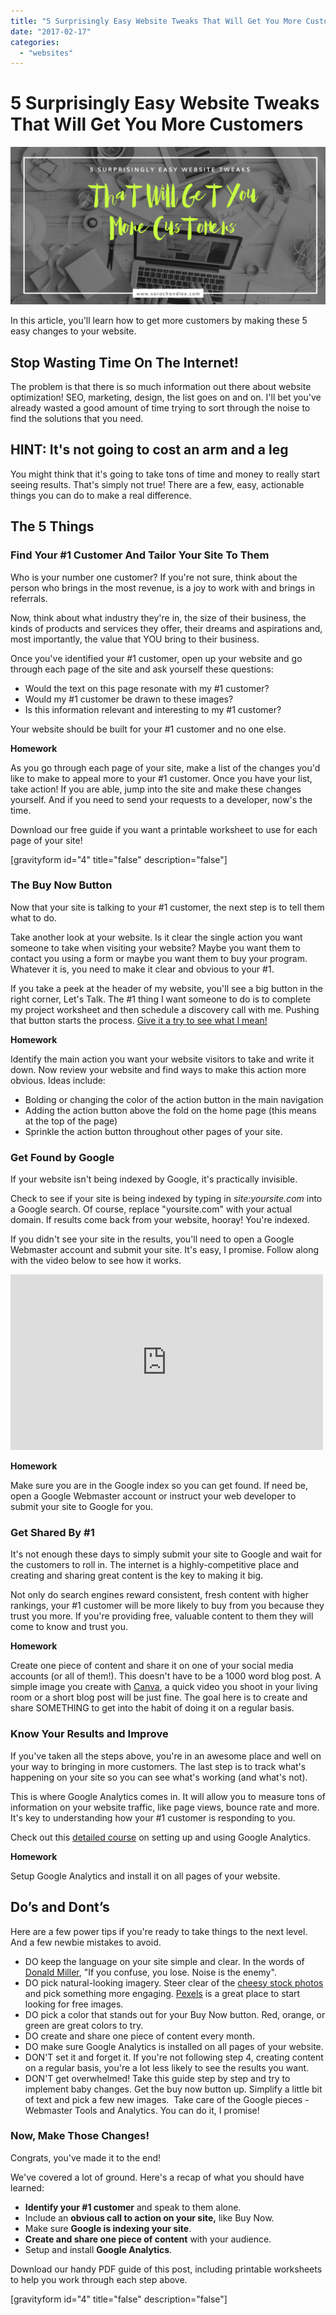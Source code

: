 ```yaml
---
title: "5 Surprisingly Easy Website Tweaks That Will Get You More Customers"
date: "2017-02-17"
categories: 
  - "websites"
---
```


# 5 Surprisingly Easy Website Tweaks That Will Get You More Customers

![](images/5-Things-Twitter.png)

In this article, you'll learn how to get more customers by making these 5 easy changes to your website.

## Stop Wasting Time On The Internet!

The problem is that there is so much information out there about website optimization! SEO, marketing, design, the list goes on and on. I'll bet you've already wasted a good amount of time trying to sort through the noise to find the solutions that you need.

## HINT: It's not going to cost an arm and a leg

You might think that it's going to take tons of time and money to really start seeing results. That's simply not true! There are a few, easy, actionable things you can do to make a real difference.

## The 5 Things

### Find Your #1 Customer And Tailor Your Site To Them

Who is your number one customer? If you're not sure, think about the person who brings in the most revenue, is a joy to work with and brings in referrals.

Now, think about what industry they're in, the size of their business, the kinds of products and services they offer, their dreams and aspirations and, most importantly, the value that YOU bring to their business.

Once you've identified your #1 customer, open up your website and go through each page of the site and ask yourself these questions:

- Would the text on this page resonate with my #1 customer?
- Would my #1 customer be drawn to these images?
- Is this information relevant and interesting to my #1 customer?

Your website should be built for your #1 customer and no one else.

**Homework**

As you go through each page of your site, make a list of the changes you'd like to make to appeal more to your #1 customer. Once you have your list, take action! If you are able, jump into the site and make these changes yourself. And if you need to send your requests to a developer, now's the time.

Download our free guide if you want a printable worksheet to use for each page of your site!

\[gravityform id="4" title="false" description="false"\]

### The Buy Now Button

Now that your site is talking to your #1 customer, the next step is to tell them what to do.

Take another look at your website. Is it clear the single action you want someone to take when visiting your website? Maybe you want them to contact you using a form or maybe you want them to buy your program. Whatever it is, you need to make it clear and obvious to your #1.

If you take a peek at the header of my website, you'll see a big button in the right corner, Let's Talk. The #1 thing I want someone to do is to complete my project worksheet and then schedule a discovery call with me. Pushing that button starts the process. [Give it a try to see what I mean!](https://www.sarachandlee.com/schedule-discovery-session/)

**Homework**

Identify the main action you want your website visitors to take and write it down. Now review your website and find ways to make this action more obvious. Ideas include:

- Bolding or changing the color of the action button in the main navigation
- Adding the action button above the fold on the home page (this means at the top of the page)
- Sprinkle the action button throughout other pages of your site.

### Get Found by Google

If your website isn't being indexed by Google, it's practically invisible.

Check to see if your site is being indexed by typing in _site:yoursite.com_ into a Google search. Of course, replace "yoursite.com" with your actual domain. If results come back from your website, hooray! You're indexed.

If you didn't see your site in the results, you'll need to open a Google Webmaster account and submit your site. It's easy, I promise. Follow along with the video below to see how it works.

<iframe src="https://www.youtube.com/embed/uNZJMZ0hi1Y?start=13&amp;feature=oembed" width="500" height="281" frameborder="0" allowfullscreen="allowfullscreen"></iframe>

**Homework**

Make sure you are in the Google index so you can get found. If need be, open a Google Webmaster account or instruct your web developer to submit your site to Google for you.

### Get Shared By #1

It's not enough these days to simply submit your site to Google and wait for the customers to roll in. The internet is a highly-competitive place and creating and sharing great content is the key to making it big.

Not only do search engines reward consistent, fresh content with higher rankings, your #1 customer will be more likely to buy from you because they trust you more. If you're providing free, valuable content to them they will come to know and trust you.

**Homework**

Create one piece of content and share it on one of your social media accounts (or all of them!). This doesn't have to be a 1000 word blog post. A simple image you create with [Canva](https://www.canva.com/), a quick video you shoot in your living room or a short blog post will be just fine. The goal here is to create and share SOMETHING to get into the habit of doing it on a regular basis.

### Know Your Results and Improve

If you've taken all the steps above, you're in an awesome place and well on your way to bringing in more customers. The last step is to track what's happening on your site so you can see what's working (and what's not).

This is where Google Analytics comes in. It will allow you to measure tons of information on your website traffic, like page views, bounce rate and more. It's key to understanding how your #1 customer is responding to you.

Check out this [detailed course](https://www.grovo.com/learn/google-analytics) on setting up and using Google Analytics.

**Homework**

Setup Google Analytics and install it on all pages of your website.

## Do’s and Dont’s

Here are a few power tips if you're ready to take things to the next level. And a few newbie mistakes to avoid.

- DO keep the language on your site simple and clear. In the words of [Donald Miller](http://buildingastorybrand.com/episode-30/), "If you confuse, you lose. Noise is the enemy".
- DO pick natural-looking imagery. Steer clear of the [cheesy stock photos](https://conversational-itxdesign.netdna-ssl.com/wp-content/uploads/2016/03/badstock4.jpg) and pick something more engaging. [Pexels](https://www.pexels.com/) is a great place to start looking for free images.
- DO pick a color that stands out for your Buy Now button. Red, orange, or green are great colors to try.
- DO create and share one piece of content every month.
- DO make sure Google Analytics is installed on all pages of your website.
- DON'T set it and forget it. If you're not following step 4, creating content on a regular basis, you're a lot less likely to see the results you want.
- DON'T get overwhelmed! Take this guide step by step and try to implement baby changes. Get the buy now button up. Simplify a little bit of text and pick a few new images.  Take care of the Google pieces - Webmaster Tools and Analytics. You can do it, I promise!

### Now, Make Those Changes!

Congrats, you've made it to the end!

We've covered a lot of ground. Here's a recap of what you should have learned:

- **Identify your #1 customer** and speak to them alone.
- Include an **obvious call to action on your site,** like Buy Now.
- Make sure **Google is indexing your site**.
- **Create and share one piece of content** with your audience.
- Setup and install **Google Analytics**.

Download our handy PDF guide of this post, including printable worksheets to help you work through each step above.

\[gravityform id="4" title="false" description="false"\]
